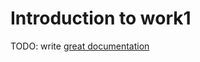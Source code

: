# Introduction to work1

TODO: write [great documentation](http://jacobian.org/writing/what-to-write/)
